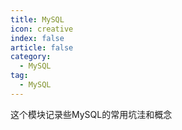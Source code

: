 ```yaml
---
title: MySQL
icon: creative
index: false
article: false
category:
  - MySQL
tag:
  - MySQL
---
```


这个模块记录些MySQL的常用坑洼和概念

